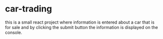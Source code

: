 # car-trading
this is a small react project where information is entered about a car that is for sale and by clicking the submit button the information is displayed on the console.
